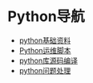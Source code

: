 # Python导航

* [python基础资料](./base.md)
* [Python运维脚本](./devops.md)
* [python库源码编译](./source.md)
* [python问题处理](./problem.md)